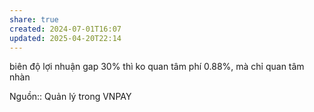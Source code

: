 ```yaml
---
share: true
created: 2024-07-01T16:07
updated: 2025-04-20T22:14
---
```

biên độ lợi nhuận
gap 30% thì ko quan tâm phí 0.88%, mà chỉ quan tâm nhàn

Nguồn:: Quản lý trong VNPAY